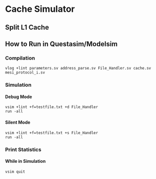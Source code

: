 # Cache Simulator
## Split L1 Cache
## How to Run in Questasim/Modelsim
### Compilation
```console
vlog +lint parameters.sv address_parse.sv File_Handler.sv cache.sv mesi_protocol_i.sv
```
### Simulation
#### Debug Mode
```console
vsim +lint +f=testfile.txt +d File_Handler
run -all
```
#### Silent Mode
```console
vsim +lint +f=testfile.txt +s File_Handler
run -all
```
### Print Statistics
#### While in Simulation
```console
vsim quit
```
